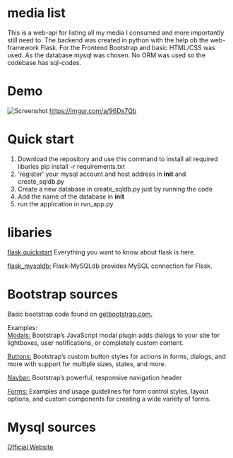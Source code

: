# media list
 This is a web-api for listing all my media I consumed and more 
 importantly still need to. The backend was created in python with the 
 help ob the web-framework Flask. For the Frontend Bootstrap and basic
 HTML/CSS was used. As the database mysql was chosen. No ORM was used so
 the codebase has sql-codes.

# Demo
![Screenshot](Screenshot.png)
https://imgur.com/a/96Ds7Qb
# Quick start
1. Download the repository and use this command to install all 
required libaries
    pip install -r requirements.txt
2. 'register' your mysql account and host address in __init__ and 
create_sqldb.py
3. Create a new database in create_sqldb.py just by running the code
4. Add the name of the database in __init__ 
5. run the application in run_app.py
# libaries 
[flask quickstart](https://flask.palletsprojects.com/en/1.1.x/quickstart/#accessing-request-data)
Everything you want to know about flask is here.

[flask_mysqldb:](https://flask-mysqldb.readthedocs.io/en/latest/) Flask-MySQLdb provides MySQL connection for Flask.
# Bootstrap sources
Basic bootstrap code found on 
[getbootstrap.com.](https://getbootstrap.com/)

Examples:   
[Modals:](https://getbootstrap.com/docs/4.0/components/modal/)
Bootstrap’s JavaScript modal plugin adds dialogs to your site for 
lightboxes, user notifications, or completely custom content.

[Buttons:](https://getbootstrap.com/docs/4.0/components/buttons/)
Bootstrap’s custom button styles for actions in forms, dialogs, 
and more with support for multiple sizes, states, and more.

[Navbar:](https://getbootstrap.com/docs/4.0/components/navbar/)
Bootstrap’s powerful, responsive navigation header

[Forms:](https://getbootstrap.com/docs/4.3/components/forms/)
Examples and usage guidelines for form control styles, layout options, 
and custom components for creating a wide variety of forms.

# Mysql sources
[Official Website](https://dev.mysql.com/doc/connector-python/en/connector-python-examples.html)
